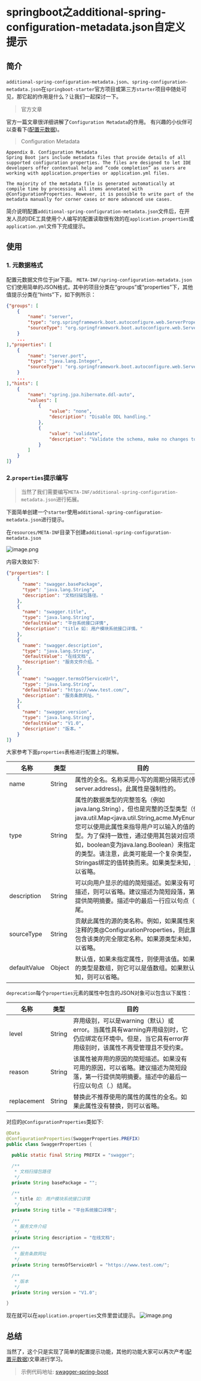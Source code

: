 # springboot之additional-spring-configuration-metadata.json自定义提示
## 简介
`additional-spring-configuration-metadata.json`、`spring-configuration-metadata.json`在`springboot-starter`官方项目或第三方`starter`项目中随处可见，那它起的作用是什么？让我们一起探讨一下。

> 官方文章

官方一篇文章很详细讲解了`Configuration Metadata`的作用。
有兴趣的小伙伴可以查看下([配置元数据](https://docs.spring.io/spring-boot/docs/2.1.7.RELEASE/reference/html/configuration-metadata.html#configuration-metadata-format))。

> Configuration Metadata

```
Appendix B. Configuration Metadata
Spring Boot jars include metadata files that provide details of all supported configuration properties. The files are designed to let IDE developers offer contextual help and “code completion” as users are working with application.properties or application.yml files.

The majority of the metadata file is generated automatically at compile time by processing all items annotated with @ConfigurationProperties. However, it is possible to write part of the metadata manually for corner cases or more advanced use cases.
```

简介说明配置`additional-spring-configuration-metadata.json`文件后，在开发人员的IDE工具使用个人编写的配置读取很有效的在`application.properties`或`application.yml`文件下完成提示。

## 使用

### 1. 元数据格式

配置元数据文件位于jar下面。 `META-INF/spring-configuration-metadata.json`它们使用简单的JSON格式，其中的项目分类在“groups”或“properties”下，其他值提示分类在“hints”下，如下例所示：

```json
{"groups": [
	{
		"name": "server",
		"type": "org.springframework.boot.autoconfigure.web.ServerProperties",
		"sourceType": "org.springframework.boot.autoconfigure.web.ServerProperties"
	}
	...
],"properties": [
	{
		"name": "server.port",
		"type": "java.lang.Integer",
		"sourceType": "org.springframework.boot.autoconfigure.web.ServerProperties"
	}
	...
],"hints": [
	{
		"name": "spring.jpa.hibernate.ddl-auto",
		"values": [
			{
				"value": "none",
				"description": "Disable DDL handling."
			},
			{
				"value": "validate",
				"description": "Validate the schema, make no changes to the database."
			}
		]
	}
]}
```

### 2.`properties`提示编写

> 当然了我们需要编写`META-INF/additional-spring-configuration-metadata.json`进行拓展。

下面简单创建一个`starter`使用`additional-spring-configuration-metadata.json`进行提示。

在`resources/META-INF`目录下创建`additional-spring-configuration-metadata.json`

![image.png](https://raw.githubusercontent.com/1346735074/TechnologyArticle/master/A-IMG/swagger-ml.png)

内容大致如下:

```json
{"properties": [
    {
      "name": "swagger.basePackage",
      "type": "java.lang.String",
      "description": "文档扫描包路径。"
    },
    {
      "name": "swagger.title",
      "type": "java.lang.String",
      "defaultValue": "平台系统接口详情",
      "description": "title 如: 用户模块系统接口详情。"
    },
    {
      "name": "swagger.description",
      "type": "java.lang.String",
      "defaultValue": "在线文档",
      "description": "服务文件介绍。"
    },
    {
      "name": "swagger.termsOfServiceUrl",
      "type": "java.lang.String",
      "defaultValue": "https://www.test.com/",
      "description": "服务条款网址。"
    },
    {
      "name": "swagger.version",
      "type": "java.lang.String",
      "defaultValue": "V1.0",
      "description": "版本。"
    }
]}

```

大家参考下面`properties`表格进行配置上的理解。

名称 | 类型 | 目的
---|---|---
name | String | 属性的全名。名称采用小写的周期分隔形式(例如server.address)。此属性是强制性的。
type | String | 属性的数据类型的完整签名（例如java.lang.String），但也是完整的泛型类型（例如java.util.Map<java.util.String,acme.MyEnum>）。您可以使用此属性来指导用户可以输入的值的类型。为了保持一致性，通过使用其包装对应项（例如，boolean变为java.lang.Boolean）来指定基元的类型。请注意，此类可能是一个复杂类型，它从Stringas绑定的值转换而来。如果类型未知，则可以省略。
description | String | 可以向用户显示的组的简短描述。如果没有可用的描述，则可以省略。建议描述为简短段落，第一行提供简明摘要。描述中的最后一行应以句点（.）结尾。
sourceType | String | 贡献此属性的源的类名称。例如，如果属性来自带注释的类@ConfigurationProperties，则此属性将包含该类的完全限定名称。如果源类型未知，则可以省略。
defaultValue | Object | 默认值，如果未指定属性，则使用该值。如果属性的类型是数组，则它可以是值数组。如果默认值未知，则可以省略。

`deprecation`每个`properties`元素的属性中包含的JSON对象可以包含以下属性：

名称 | 类型 | 目的
---|---|---
level | String | 弃用级别，可以是warning（默认）或error。当属性具有warning弃用级别时，它仍应绑定在环境中。但是，当它具有error弃用级别时，该属性不再受管理且不受约束。
reason | String | 该属性被弃用的原因的简短描述。如果没有可用的原因，可以省略。建议描述为简短段落，第一行提供简明摘要。描述中的最后一行应以句点（.）结尾。
replacement | String | 替换此不推荐使用的属性的属性的全名。如果此属性没有替换，则可以省略。


对应的`@ConfigurationProperties`类如下:

```java
@Data
@ConfigurationProperties(SwaggerProperties.PREFIX)
public class SwaggerProperties {

  public static final String PREFIX = "swagger";

  /**
   * 文档扫描包路径
   */
  private String basePackage = "";

  /**
   * title 如: 用户模块系统接口详情
   */
  private String title = "平台系统接口详情";

  /**
   * 服务文件介绍
   */
  private String description = "在线文档";

  /**
   * 服务条款网址
   */
  private String termsOfServiceUrl = "https://www.test.com/";

  /**
   * 版本
   */
  private String version = "V1.0";

}
```

现在就可以在`application.properties`文件里尝试提示。
![image.png](https://raw.githubusercontent.com/1346735074/TechnologyArticle/master/A-IMG/swagger-tis.png)

## 总结

当然了，这个只是实现了简单的配置提示功能，其他的功能大家可以再次产考([配置元数据](https://docs.spring.io/spring-boot/docs/2.1.7.RELEASE/reference/html/configuration-metadata.html#configuration-metadata-format))文章进行学习。

> 示例代码地址: [swagger-spring-boot](https://github.com/purgeteam/swagger-spring-boot)